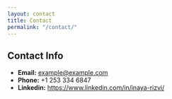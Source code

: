 ```yaml
---
layout: contact
title: Contact
permalink: "/contact/"
---
```


## Contact Info

- **Email:** <a href="inaya_rizvi@outlook.com">example@example.com</a>
- **Phone:** +1 253 334 6847
- **Linkedin:** https://www.linkedin.com/in/inaya-rizvi/
